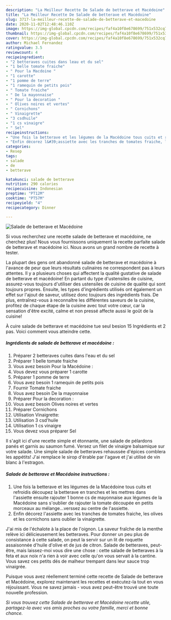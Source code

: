 ```yaml
---
description: "La Meilleur Recette De Salade de betterave et Macédoine"
title: "La Meilleur Recette De Salade de betterave et Macédoine"
slug: 3717-la-meilleur-recette-de-salade-de-betterave-et-macedoine
date: 2020-11-02T12:48:46.110Z
image: https://img-global.cpcdn.com/recipes/faf4a10f8e678699/751x532cq70/salade-de-betterave-et-macedoine-photo-principale-de-la-recette.jpg
thumbnail: https://img-global.cpcdn.com/recipes/faf4a10f8e678699/751x532cq70/salade-de-betterave-et-macedoine-photo-principale-de-la-recette.jpg
cover: https://img-global.cpcdn.com/recipes/faf4a10f8e678699/751x532cq70/salade-de-betterave-et-macedoine-photo-principale-de-la-recette.jpg
author: Michael Fernandez
ratingvalue: 3.5
reviewcount: 4
recipeingredient:
- "2 betteraves cuites dans leau et du sel"
- "1 belle tomate fraiche"
- " Pour la Macdoine "
- "1 carotte"
- "1 pomme de terre"
- "1 ramequin de petits pois"
- " Tomate fraiche"
- " De la mayonnaise"
- " Pour la decoration "
- " Olives noires et vertes"
- " Cornichons"
- " Vinaigrette"
- "3 csdhuile"
- "1 cs vinaigre"
- " Sel"
recipeinstructions:
- "Une fois la betterave et les légumes de la Macédoine tous cuits et refroidis découpez la betterave en tranches et les mettres dans l&#39;assiette ensuite rajouter 1 bonne cs de mayonnaise aux légumes de la Macédoine sans s&#39;oublier de rajouter la tomate découpée en petits morceaux au mélange...verssez au centre de l&#39;assiette."
- "Enfin décorez l&#39;assiette avec les tranches de tomates fraiche, les olives et les cornichons sans oublier la vinaigrette."
categories:
- Resep
tags:
- salade
- de
- betterave

katakunci: salade de betterave 
nutrition: 290 calories
recipecuisine: Indonesian
preptime: "PT12M"
cooktime: "PT57M"
recipeyield: "4"
recipecategory: Dinner

---
```



![Salade de betterave et Macédoine](https://img-global.cpcdn.com/recipes/faf4a10f8e678699/751x532cq70/salade-de-betterave-et-macedoine-photo-principale-de-la-recette.jpg)

Si vous recherchez une recette salade de betterave et macédoine, ne cherchez plus! Nous vous fournissons uniquement la recette parfaite salade de betterave et macédoine ici. Nous avons un grand nombre de recette à tester.

La plupart des gens ont abandonné salade de betterave et macédoine à l'avance de peur que leurs résultats culinaires ne correspondent pas à leurs attentes. Il y a plusieurs choses qui affectent la qualité gustative de salade de betterave et macédoine! En partant du type d'ustensiles de cuisine, assurez-vous toujours d'utiliser des ustensiles de cuisine de qualité qui sont toujours propres. Ensuite, les types d'ingrédients utilisés ont également un effet sur l'ajout de saveur, utilisez donc toujours des ingrédients frais. De plus, entraînez-vous à reconnaître les différentes saveurs de la cuisine, profitez de chaque étape de la cuisine avec tout votre cœur, car la sensation d'être excité, calme et non pressé affecte aussi le goût de la cuisine!

<!--inarticleads1-->

À cuire salade de betterave et macédoine tue seul besion 15 Ingrédients et 2 pas. Voici comment vous atteindre cette.

##### Ingrédients de salade de betterave et macédoine :

1. Préparer 2 betteraves cuites dans l&#39;eau et du sel
1. Préparer 1 belle tomate fraiche
1. Vous avez besoin  Pour la Macédoine :
1. Vous devez vous préparer 1 carotte
1. Préparer 1 pomme de terre
1. Vous avez besoin 1 ramequin de petits pois
1. Fournir  Tomate fraiche
1. Vous avez besoin  De la mayonnaise
1. Préparer  Pour la decoration :
1. Vous avez besoin  Olives noires et vertes
1. Préparer  Cornichons
1. Utilisation  Vinaigrette:
1. Utilisation 3 csd&#39;huile
1. Utilisation 1 cs vinaigre
1. Vous devez vous préparer  Sel


Il s&#39;agit ici d&#39;une recette simple et étonnante, une salade de pélardons panés et garnis au saumon fumé. Versez un filet de vinaigre balsamique sur votre salade. Une simple salade de betteraves rehaussée d&#39;épices comblera les appétits! J&#39;ai remplace le sirop d&#39;érable par l&#39;agave et j&#39;ai utilisé de vin blanc à l&#39;estragon. 

<!--inarticleads2-->

##### Salade de betterave et Macédoine instructions :

1. Une fois la betterave et les légumes de la Macédoine tous cuits et refroidis découpez la betterave en tranches et les mettres dans l&#39;assiette ensuite rajouter 1 bonne cs de mayonnaise aux légumes de la Macédoine sans s&#39;oublier de rajouter la tomate découpée en petits morceaux au mélange...verssez au centre de l&#39;assiette.
1. Enfin décorez l&#39;assiette avec les tranches de tomates fraiche, les olives et les cornichons sans oublier la vinaigrette.


J&#39;ai mis de l&#39;échalote à la place de l&#39;oignon. La saveur fraîche de la menthe relève ici délicieusement les betteraves. Pour donner un peu plus de consistance à cette salade, on peut la servir sur un lit de roquette assaisonnée d&#39;huile d&#39;olive et de jus de citron. Salade de betteraves, peut-être, mais laissez-moi vous dire une chose : cette salade de betteraves à la feta et aux noix n&#39;a rien à voir avec celle qu&#39;on vous servait à la cantine. Vous savez ces petits dés de malheur trempant dans leur sauce trop vinaigrée. 

<!--inarticleads1-->

<p>
Puisque vous avez réellement terminé cette recette de Salade de betterave et Macédoine, explorez maintenant les recettes et exécutez-la tout en vous réjouissant. Vous ne savez jamais - vous avez peut-être trouvé une toute nouvelle profession.
</p>

<p>
<i>Si vous trouvez cette Salade de betterave et Macédoine recette utile, partagez-la avec vos amis proches ou votre famille, merci et bonne chance.</i>
</p>
